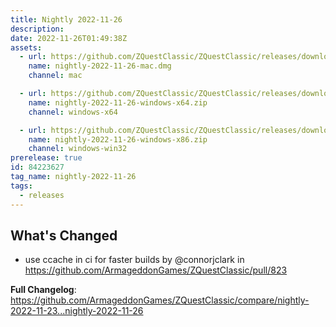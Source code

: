```yaml
---
title: Nightly 2022-11-26
description: 
date: 2022-11-26T01:49:38Z
assets: 
  - url: https://github.com/ZQuestClassic/ZQuestClassic/releases/download/nightly-2022-11-26/nightly-2022-11-26-mac.dmg
    name: nightly-2022-11-26-mac.dmg
    channel: mac

  - url: https://github.com/ZQuestClassic/ZQuestClassic/releases/download/nightly-2022-11-26/nightly-2022-11-26-windows-x64.zip
    name: nightly-2022-11-26-windows-x64.zip
    channel: windows-x64

  - url: https://github.com/ZQuestClassic/ZQuestClassic/releases/download/nightly-2022-11-26/nightly-2022-11-26-windows-x86.zip
    name: nightly-2022-11-26-windows-x86.zip
    channel: windows-win32
prerelease: true
id: 84223627
tag_name: nightly-2022-11-26
tags:
  - releases
---
```


## What's Changed
* use ccache in ci for faster builds by @connorjclark in https://github.com/ArmageddonGames/ZQuestClassic/pull/823


**Full Changelog**: https://github.com/ArmageddonGames/ZQuestClassic/compare/nightly-2022-11-23...nightly-2022-11-26
